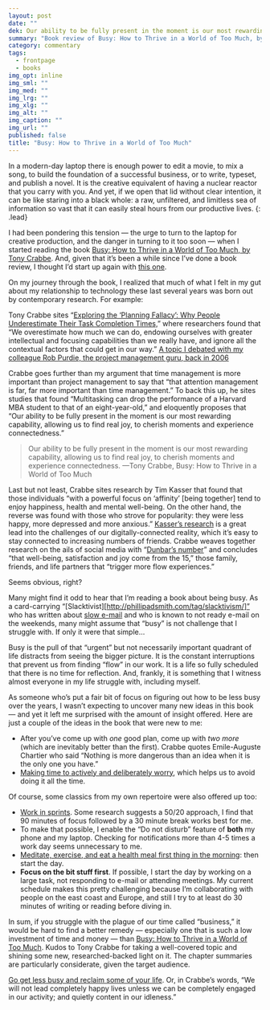 ```yaml
---
layout: post
date: ""
dek: Our ability to be fully present in the moment is our most rewarding capability
summary: "Book review of Busy: How to Thrive in a World of Too Much, by Tony Crabbe"
category: commentary
tags: 
  - frontpage
  - books
img_opt: inline
img_sml: ""
img_med: ""
img_lrg: ""
img_xlg: ""
img_alt: ""
img_caption: ""
img_url: ""
published: false
title: "Busy: How to Thrive in a World of Too Much"
---
```


In a modern-day laptop there is enough power to edit a movie, to mix a song, to build the foundation of a successful business, or to write, typeset, and publish a novel. It is the creative equivalent of having a nuclear reactor that you carry with you. And yet, if we open that lid without clear intention, it can be like staring into a black whole: a raw, unfiltered, and limitless sea of information so vast that it can easily steal hours from our productive lives.
{: .lead}

I had been pondering this tension — the urge to turn to the laptop for creative production, and the danger in turning to it too soon — when I started reading the book [Busy: How to Thrive in a World of Too Much, by Tony Crabbe][busy]. And, given that it’s been a while since I’ve done a book review, I thought I’d start up again with [this one][busy].

On my journey through the book, I realized that much of what I felt in my gut about my relationship to technology these last several years was born out by contemporary research. For example:

Tony Crabbe sites “[Exploring the ‘Planning Fallacy’: Why People Underestimate Their Task Completion Times,](http://web.mit.edu/curhan/www/docs/Articles/biases/67_J_Personality_and_Social_Psychology_366,_1994.pdf)” where researchers found that “We overestimate how much we can do, endowing ourselves with greater intellectual and focusing capabilities than we really have, and ignore all the contextual factors that could get in our way.” [A topic I debated with my colleague Rob Purdie, the project management guru, back in 2006](http://phillipadsmith.com/2006/05/project-management-vs-time-management.html)

Crabbe goes further than my argument that time management is more important than project management to say that “that attention management is far, far more important than time management.” To back this up, he sites studies that found “Multitasking can drop the performance of a Harvard MBA student to that of an eight-year-old,” and eloquently proposes that “Our ability to be fully present in the moment is our most rewarding capability, allowing us to find real joy, to cherish moments and experience connectedness.”

> Our ability to be fully present in the moment is our most rewarding capability, allowing us to find real joy, to cherish moments and experience connectedness. 
> &mdash;Tony Crabbe, Busy: How to Thrive in a World of Too Much

Last but not least, Crabbe sites research by Tim Kasser that found that those individuals “with a powerful focus on ‘affinity’ [being together] tend to enjoy happiness, health and mental well-being. On the other hand, the reverse was found with those who strove for popularity: they were less happy, more depressed and more anxious.” [Kasser’s research](http://www.knox.edu/academics/majors-and-minors/psychology/faculty/kasser-tim) is a great lead into the challenges of our digitally-connected reality, which it’s easy to stay connected to increasing numbers of friends. Crabbe weaves together research on the ails of social media with “[Dunbar’s number](https://en.wikipedia.org/wiki/Dunbar%27s_number)” and concludes “that well-being, satisfaction and joy come from the 15,” those family, friends, and life partners that “trigger more flow experiences.”

Seems obvious, right?

Many might find it odd to hear that I’m reading a book about being busy. As a card-carrying “[Slacktivist][http://phillipadsmith.com/tag/slacktivism/]” who has written about [slow e-mail](http://phillipadsmith.com/2007/07/longing-for-the-days-of-snail-mail-a-guide-to-slow-e-mail.html) and who is known to not ready e-mail on the weekends, many might assume that “busy” is not challenge that I struggle with. If only it were that simple…

Busy is the pull of that “urgent” but not necessarily important quadrant of life distracts from seeing the bigger picture. It is the constant interruptions that prevent us from finding “flow” in our work. It is a life so fully scheduled that there is no time for reflection. And, frankly, it is something that I witness almost everyone in my life struggle with, including myself.

As someone who’s put a fair bit of focus on figuring out how to be less busy over the years, I wasn’t expecting to uncover many new ideas in this book — and yet it left me surprised with the amount of insight offered. Here are just a couple of the ideas in the book that were new to me:

* After you’ve come up with *one* good plan, come up with *two more* (which are inevitably better than the first). Crabbe quotes Emile-Auguste Chartier who said “Nothing is more dangerous than an idea when it is the only one you have.”
* [Making time to actively and deliberately worry](http://www.amazon.com/Stop-Worrying-your-life-track/dp/0335242529), which helps us to avoid doing it all the time.

Of course, some classics from my own repertoire were also offered up too:

* [Work in sprints](http://www.theatlantic.com/business/archive/2014/09/science-tells-you-how-many-minutes-should-you-take-a-break-for-work-17/380369/). Some research suggests a 50/20 approach, I find that 90 minutes of focus followed by a 30 minute break works best for me.
* To make that possible, I enable the “Do not disturb” feature of **both** my phone and my laptop. Checking for notifications more than 4-5 times a work day seems unnecessary to me.
* [Meditate, exercise, and eat a health meal first thing in the morning](http://phillipadsmith.com/2013/04/reflections-on-40-meditate-destroy-everyday.html): then start the day.
* **Focus on the bit stuff first**. If possible, I start the day by working on a large task, not responding to e-mail or attending meetings. My current schedule makes this pretty challenging because I’m collaborating with people on the east coast and Europe, and still I try to at least do 30 minutes of writing or reading before diving in.

In sum, if you struggle with the plague of our time called “business,” it would be hard to find a better remedy — especially one that is such a low investment of time and money —  than [Busy: How to Thrive in a World of Too Much][busy]. Kudos to Tony Crabbe for taking a well-covered topic and shining some new, researched-backed light on it. The chapter summaries are particularly considerate, given the target audience.

[Go get less busy and reclaim some of your life][busy]. Or, in Crabbe’s words, “We will not lead completely happy lives unless we can be completely engaged in our activity; and quietly content in our idleness.”

[busy]:http://amzn.to/1FU22Kk